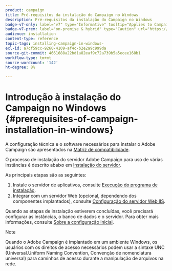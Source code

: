 ```yaml
---
product: campaign
title: Pré-requisitos da instalação do Campaign no Windows
description: Pré-requisitos da instalação do Campaign no Windows
badge-v7-only: label="v7" type="Informative" tooltip="Applies to Campaign Classic v7 only"
badge-v7-prem: label="on-premise & hybrid" type="Caution" url="https://experienceleague.adobe.com/docs/campaign-classic/using/installing-campaign-classic/architecture-and-hosting-models/hosting-models-lp/hosting-models.html" tooltip="Applies to on-premise and hybrid deployments only"
audience: installation
content-type: reference
topic-tags: installing-campaign-in-windows-
exl-id: a7cf59cc-9260-4109-af4c-b2e2a9c999da
source-git-commit: 4661688a22bd1a82eaf9c72a739b5a5ecee168b1
workflow-type: tm+mt
source-wordcount: '142'
ht-degree: 8%

---
```


# Introdução à instalação do Campaign no Windows {#prerequisites-of-campaign-installation-in-windows}



A configuração técnica e o software necessários para instalar o Adobe Campaign são apresentados na [Matriz de compatibilidade](../../rn/using/compatibility-matrix.md).

O processo de instalação do servidor Adobe Campaign para uso de várias instâncias é descrito abaixo em [Instalação do servidor](../../installation/using/installing-the-server.md).

As principais etapas são as seguintes:

1. Instale o servidor de aplicativos, consulte [Execução do programa de instalação](../../installation/using/installing-the-server.md#executing-the-installation-program).
1. Integrar com um servidor Web (opcional, dependendo dos componentes implantados), consulte [Configuração do servidor Web IIS](../../installation/using/integration-into-a-web-server-for-windows.md#configuring-the-iis-web-server).

Quando as etapas de instalação estiverem concluídas, você precisará configurar as instâncias, o banco de dados e o servidor. Para obter mais informações, consulte [Sobre a configuração inicial](../../installation/using/about-initial-configuration.md).

>[!NOTE]
>
>Quando o Adobe Campaign é implantado em um ambiente Windows, os usuários com os direitos de acesso necessários podem usar a sintaxe UNC (Universal.Uniform Naming Convention, Convenção de nomenclatura universal) para caminhos de acesso durante a manipulação de arquivos na rede.
